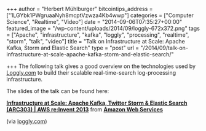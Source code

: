 +++
author = "Herbert Mühlburger"
bitcointips_address = ["1LGYbk1PWgruaaNyh8mcptVzwza4Kb4wwp"]
categories = ["Computer Science", "Realtime", "Video"]
date = "2014-09-06T07:35:27+00:00"
featured_image = "/wp-content/uploads/2014/09/loggly-672x372.png"
tags = ["Apache", "infrastructure", "kafka", "loggly", "processing", "realtime", "storm", "talk", "video"]
title = "Talk on Infrastructure at Scale: Apache Kafka, Storm and Elastic Search"
type = "post"
url = "/2014/09/talk-on-infrastructure-at-scale-apache-kafka-storm-and-elastic-search/"

+++
The following talk gives a good overview on the technologies used by <a title="loggly.com" href="https://www.loggly.com/" target="_blank">Loggly.com</a> to build their scalable real-time-search log-processing infrastructure.



The slides of the talk can be found here:

**<a title="Infrastructure at Scale: Apache Kafka, Twitter Storm & Elastic Search (ARC303) | AWS re:Invent 2013" href="https://de.slideshare.net/AmazonWebServices/infrastructure-at-scale-apache-kafka-twitter-storm-elastic-search-arc303-aws-reinvent-2013" target="_blank">Infrastructure at Scale: Apache Kafka, Twitter Storm & Elastic Search (ARC303) | AWS re:Invent 2013</a>** from **<a href="http://www.slideshare.net/AmazonWebServices" target="_blank">Amazon Web Services</a>**

<div style="margin-bottom: 5px;">
  (via <a title="loggly.com" href="https://www.loggly.com/blog/what-we-learned-about-scaling-with-apache-storm" target="_blank">loggly.com</a>)
</div>